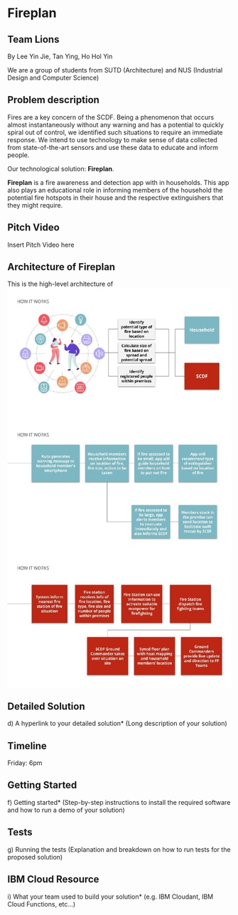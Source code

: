 # Fireplan

## Team Lions
By Lee Yin Jie, Tan Ying, Ho Hol Yin

We are a group of students from SUTD (Architecture) and NUS (Industrial Design and Computer Science)

## Problem description
Fires are a key concern of the SCDF. Being a phenomenon that occurs almost instantaneously without any warning and has a potential to quickly spiral out of control, we identified such situations to require an immediate response. We intend to use technology to make sense of data collected from state-of-the-art sensors and use these data to educate and inform people.

Our technological solution: **Fireplan**.

**Fireplan** is a fire awareness and detection app with in households. This app also plays an educational role in informing members of the household the potential fire hotspots in their house and the respective extinguishers that they might require.

## Pitch Video
Insert Pitch Video here

## Architecture of Fireplan
This is the high-level architecture of 
<a href="url"><img src="https://github.com/TeamLions76/TeamLions-Fireplan_SCDFXIBM/blob/master/Fireplan/Diagrams/architecture1.jpg" align="center" height="300"></a>
<a href="url"><img src="https://github.com/TeamLions76/TeamLions-Fireplan_SCDFXIBM/blob/master/Fireplan/Diagrams/architecture2.jpg" align="center" height="300"></a>
<a href="url"><img src="https://github.com/TeamLions76/TeamLions-Fireplan_SCDFXIBM/blob/master/Fireplan/Diagrams/architecture3.jpg" align="center" height="300"></a>


## Detailed Solution
d) A hyperlink to your detailed solution* (Long description of your solution)

## Timeline
Friday:
6pm

## Getting Started
f) Getting started* (Step-by-step instructions to install the required software and how
to run a demo of your solution)

## Tests
g) Running the tests (Explanation and breakdown on how to run tests for the proposed
solution)

## IBM Cloud Resource
i) What your team used to build your solution* (e.g. IBM Cloudant, IBM Cloud
Functions, etc...)
